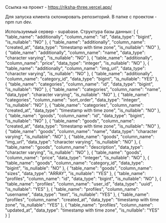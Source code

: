 Ссылка на проект - https://riksha-three.vercel.app/

Для запуска клиента склонировать репозиторий. В папке с проектом - npm run dev.

Используемый сервер - supabase.
Структура базы данных:
[
{
"table_name": "additionally",
"column_name": "id",
"data_type": "bigint",
"is_nullable": "NO"
},
{
"table_name": "additionally",
"column_name": "created_at",
"data_type": "timestamp with time zone",
"is_nullable": "NO"
},
{
"table_name": "additionally",
"column_name": "name",
"data_type": "character varying",
"is_nullable": "NO"
},
{
"table_name": "additionally",
"column_name": "price",
"data_type": "integer",
"is_nullable": "NO"
},
{
"table_name": "additionally",
"column_name": "img_url",
"data_type": "character varying",
"is_nullable": "NO"
},
{
"table_name": "additionally",
"column_name": "category_id",
"data_type": "bigint",
"is_nullable": "YES"
},
{
"table_name": "categories",
"column_name": "id",
"data_type": "bigint",
"is_nullable": "NO"
},
{
"table_name": "categories",
"column_name": "name",
"data_type": "character varying",
"is_nullable": "NO"
},
{
"table_name": "categories",
"column_name": "sort_order",
"data_type": "integer",
"is_nullable": "NO"
},
{
"table_name": "categories",
"column_name": "created_at",
"data_type": "timestamp with time zone",
"is_nullable": "NO"
},
{
"table_name": "goods",
"column_name": "id",
"data_type": "bigint",
"is_nullable": "NO"
},
{
"table_name": "goods",
"column_name": "created_at",
"data_type": "timestamp with time zone",
"is_nullable": "NO"
},
{
"table_name": "goods",
"column_name": "name",
"data_type": "character varying",
"is_nullable": "NO"
},
{
"table_name": "goods",
"column_name": "img_url",
"data_type": "character varying",
"is_nullable": "NO"
},
{
"table_name": "goods",
"column_name": "description",
"data_type": "character varying",
"is_nullable": "NO"
},
{
"table_name": "goods",
"column_name": "price",
"data_type": "integer",
"is_nullable": "NO"
},
{
"table_name": "goods",
"column_name": "category_id",
"data_type": "bigint",
"is_nullable": "NO"
},
{
"table_name": "goods",
"column_name": "sizes",
"data_type": "ARRAY",
"is_nullable": "YES"
},
{
"table_name": "profiles",
"column_name": "id",
"data_type": "bigint",
"is_nullable": "NO"
},
{
"table_name": "profiles",
"column_name": "user_id",
"data_type": "uuid",
"is_nullable": "YES"
},
{
"table_name": "profiles",
"column_name": "username",
"data_type": "text",
"is_nullable": "YES"
},
{
"table_name": "profiles",
"column_name": "created_at",
"data_type": "timestamp with time zone",
"is_nullable": "YES"
},
{
"table_name": "profiles",
"column_name": "updated_at",
"data_type": "timestamp with time zone",
"is_nullable": "YES"
}
]
